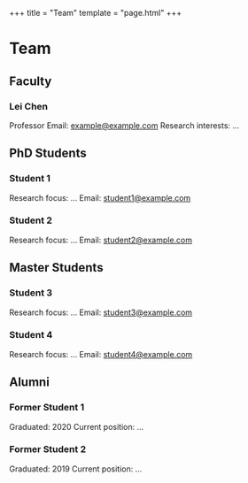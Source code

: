 +++
title = "Team"
template = "page.html"
+++

# Team

## Faculty

### Lei Chen
Professor
Email: example@example.com
Research interests: ...

## PhD Students

### Student 1
Research focus: ...
Email: student1@example.com

### Student 2
Research focus: ...
Email: student2@example.com

## Master Students

### Student 3
Research focus: ...
Email: student3@example.com

### Student 4
Research focus: ...
Email: student4@example.com

## Alumni

### Former Student 1
Graduated: 2020
Current position: ...

### Former Student 2
Graduated: 2019
Current position: ...